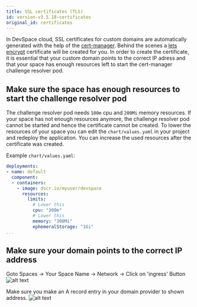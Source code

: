 ```yaml
---
title: SSL certificates (TLS)
id: version-v3.5.18-certificates
original_id: certificates
---
```


In DevSpace cloud, SSL certificates for custom domains are automatically generated with the help of the [cert-manager](https://github.com/jetstack/cert-manager). Behind the scenes a [lets encrypt](https://letsencrypt.org/) certificate will be created for you. In order to create the certificate, it is essential that your custom domain points to the correct IP adress and that your space has enough resources left to start the cert-manager challenge resolver pod.

## Make sure the space has enough resources to start the challenge resolver pod

The challenge resolver pod needs `100m` cpu and `200Mi` memory resources. If your space has not enough resources anymore, the challenge resolver pod cannot be started and hence the certificate cannot be created. To lower the resources of your space you can edit the `chart/values.yaml` in your project and redeploy the application. You can increase the used resources after the certificate was created. 

Example `chart/values.yaml`:

```yaml
deployments:
- name: default
  component:
  - containers:
    - image: dscr.io/myuser/devspace
      resources:
        limits:
          # Lower this
          cpu: "300m"
          # Lower this
          memory: "300Mi"
          ephemeralStorage: "1Gi"
...
```

## Make sure your domain points to the correct IP address

Goto Spaces -> Your Space Name -> Network -> Click on 'ingress' Button
![alt text](/img/ingress.png "Ingress")

Make sure you make an A record entry in your domain provider to shown address.
![alt text](/img/load-balancer-ip.png "Load Balancer Ip")
